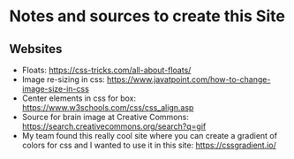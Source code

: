 # Notes and sources to create this Site
## Websites
* Floats: https://css-tricks.com/all-about-floats/
* Image re-sizing in css: https://www.javatpoint.com/how-to-change-image-size-in-css
* Center elements in css for box: https://www.w3schools.com/css/css_align.asp
* Source for brain image at Creative Commons: https://search.creativecommons.org/search?q=gif
* My team found this really cool site where you can create a gradient of colors for css and I wanted to use it in this site: https://cssgradient.io/